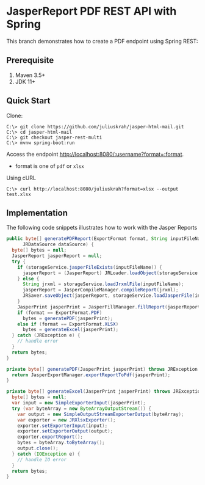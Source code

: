 # JasperReport PDF REST API with Spring

This branch demonstrates how to create a PDF endpoint using Spring REST:

## Prerequisite

1. Maven 3.5+
2. JDK 11+

## Quick Start

Clone:

```posh
C:\> git clone https://github.com/juliuskrah/jasper-html-mail.git
C:\> cd jasper-html-mail
C:\> git checkout jasper-rest-multi
C:\> mvnw spring-boot:run
```

Access the endpoint <http://localhost:8080/:username?format=:format>.

- format is one of `pdf` or `xlsx`

Using cURL

```posh
C:\> curl http://localhost:8080/juliuskrah?format=xlsx --output test.xlsx
```

## Implementation

The following code snippets illustrates how to work with the Jasper Reports

```java
public byte[] generatePDFReport(ExportFormat format, String inputFileName, Map<String, Object> params,
      JRDataSource dataSource) {
  byte[] bytes = null;
  JasperReport jasperReport = null;
  try {
    if (storageService.jasperFileExists(inputFileName)) {
      jasperReport = (JasperReport) JRLoader.loadObject(storageService.loadJasperFile(inputFileName));
    } else {
      String jrxml = storageService.loadJrxmlFile(inputFileName);
      jasperReport = JasperCompileManager.compileReport(jrxml);
      JRSaver.saveObject(jasperReport, storageService.loadJasperFile(inputFileName));
    }
    JasperPrint jasperPrint = JasperFillManager.fillReport(jasperReport, params, dataSource);
    if (format == ExportFormat.PDF)
      bytes = generatePDF(jasperPrint);
    else if (format == ExportFormat.XLSX)
      bytes = generateExcel(jasperPrint);
  } catch (JRException e) {
    // handle error
  }
  return bytes;
}

private byte[] generatePDF(JasperPrint jasperPrint) throws JRException {
  return JasperExportManager.exportReportToPdf(jasperPrint);
}

private byte[] generateExcel(JasperPrint jasperPrint) throws JRException {
  byte[] bytes = null;
  var input = new SimpleExporterInput(jasperPrint);
  try (var byteArray = new ByteArrayOutputStream()) {
    var output = new SimpleOutputStreamExporterOutput(byteArray);
    var exporter = new JRXlsxExporter();
    exporter.setExporterInput(input);
    exporter.setExporterOutput(output);
    exporter.exportReport();
    bytes = byteArray.toByteArray();
    output.close();
  } catch (IOException e) {
    // handle IO error
  }
  return bytes;
}
```
